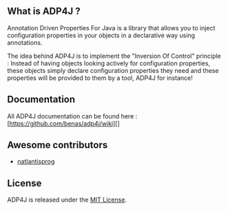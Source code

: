 ## What is ADP4J ?

Annotation Driven Properties For Java is a library that allows you to inject configuration properties in your objects in a declarative way using annotations.

The idea behind ADP4J is to implement the "Inversion Of Control" principle : Instead of having objects looking actively for configuration properties, these objects simply declare configuration properties they need and these properties will be provided to them by a tool, ADP4J for instance!

## Documentation

All ADP4J documentation can be found here : [https://github.com/benas/adp4j/wiki][]

## Awesome contributors

* [natlantisprog](https://github.com/natlantisprog)

## License
ADP4J is released under the [MIT License][].

[https://github.com/benas/adp4j/wiki]: https://github.com/benas/adp4j/wiki
[MIT License]: http://opensource.org/licenses/mit-license.php/
